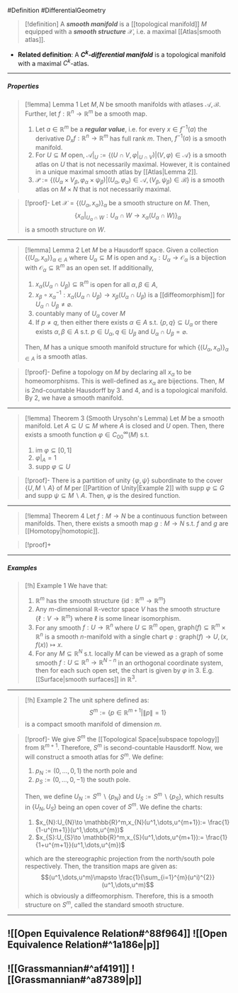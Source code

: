 #Definition #DifferentialGeometry 

> [!definition]
> A ***smooth manifold*** is a [[topological manifold]] $M$ equipped with a ***smooth structure*** $\mathcal{X}$, i.e. a maximal [[Atlas|smooth atlas]].
- **Related definition**: A ***$C^k$-differential manifold*** is a topological manifold with a maximal $C^k$-atlas.
---
##### Properties
> [!lemma] Lemma 1
> Let $M,N$ be smooth manifolds  with atlases $\mathcal{A},\mathcal{B}$. Further, let $f:\mathbb{R}^n\to \mathbb{R}^m$ be a smooth map.
> 1. Let $a\in \mathbb{R}^m$ be a ***regular value***, i.e. for every $x\in f^{-1}(a)$ the derivative $D_{x}f:\mathbb{R}^n\to \mathbb{R}^m$ has full rank $m$. Then, $f^{-1}(a)$ is a smooth manifold.
> 2. For $U\subseteq M$ open, $\mathcal{A}|_{U}:=\{ (U\cap V,\varphi|_{U\cap V})|(V,\varphi)\in \mathcal{A} \}$ is a smooth atlas on $U$ that is not necessarily maximal. However, it is contained in a unique maximal smooth atlas by [[Atlas|Lemma 2]].
> 3. $\mathcal{P}:=\{ (U_{\alpha}\times V_{\beta},\varphi_{\alpha}\times \psi_{\beta}) |(U_{\alpha},\varphi_{\alpha})\in \mathcal{A},(V_{\beta},\psi_{\beta})\in \mathcal{B}\}$ is a smooth atlas on $M\times N$ that is not necessarily maximal.
> 

> [!proof]-
> Let $\mathcal{X}=\{ (U_{\alpha},x_{\alpha}) \}_{\alpha}$ be a smooth structure on $M$. Then, $$\{ x_{\alpha}|_{U_{\alpha}\cap W}: U_{\alpha}\cap W\to x_{\alpha}(U_{\alpha}\cap W)\}_{\alpha}$$is a smooth structure on $W$. 
---
> [!lemma] Lemma 2
> Let $M$ be a Hausdorff space. Given a collection  $\{ (U_{\alpha},x_{\alpha} )\}_{\alpha\in A}$ where $U_{\alpha}\subseteq M$ is open and $x_{\alpha}:U_{\alpha}\to \mathcal{O}_{\alpha}$ is a bijection with $\mathcal{O}_{\alpha}\subseteq \mathbb{R}^m$ as an open set. If additionally, 
> 1. $x_{\alpha}(U_{\alpha}\cap U_{\beta})\subseteq \mathbb{R}^m$ is open for all $\alpha,\beta\in A$,
> 2. $x_{\beta}\circ x_{\alpha}^{-1}: x_{\alpha}(U_{\alpha}\cap U_{\beta})\to x_{\beta}(U_{\alpha}\cap U_{\beta})$ is a [[diffeomorphism]] for $U_{\alpha}\cap U_{\beta}\neq \varnothing$.
> 3. countably many of $U_{\alpha}$ cover $M$
> 4. If $p\neq q$, then either there exists $\alpha\in A$ s.t. $\{ p,q \}\subseteq U_{\alpha}$ or there exists $\alpha,\beta\in A$ s.t. $p\in U_{\alpha}, q\in U_{\beta}$ and $U_{\alpha}\cap U_{\beta}=\varnothing$.
> 
> Then, $M$ has a unique smooth manifold structure for which $\{ (U_{\alpha},x_{\alpha}) \}_{\alpha\in A}$ is a smooth atlas.

> [!proof]-
> Define a topology on $M$ by declaring all $x_{\alpha}$ to be homeomorphisms. This is well-defined as $x_{\alpha}$ are bijections. Then, $M$ is 2nd-countable Hausdorff by 3 and 4, and is a topological manifold. By 2, we have a smooth manifold.
---
> [!lemma] Theorem 3 (Smooth Urysohn's Lemma)
> Let $M$ be a smooth manifold. Let $A\subseteq U\subseteq M$ where $A$ is closed and $U$ open. Then, there exists a smooth function $\varphi\in C^\infty_{00}(M)$ s.t.
> 1. $\text{im }\varphi \subseteq[0,1]$
> 2. $\varphi|_{A}=1$
> 3. $\text{supp }\varphi \subseteq U$

> [!proof]-
> There is a partition of unity $\{ \varphi,\psi \}$ subordinate to the cover $\{ U, M \backslash A \}$ of $M$ per [[Partition of Unity|Example 2]] with $\text{supp }\varphi \subseteq G$ and $\text{supp }\psi \subseteq M\backslash A$. Then, $\varphi$ is the desired function.

---
> [!lemma] Theorem 4
> Let $f:M\to N$ be a continuous function between manifolds. Then, there exists a smooth map $g:M\to N$ s.t. $f$ and $g$ are [[Homotopy|homotopic]].

> [!proof]+
> 

---
##### Examples
> [!h] Example 1
> We have that: 
> 1. $\mathbb{R}^m$ has the smooth structure $\{ \text{id}:\mathbb{R}^m\to \mathbb{R}^m \}$
> 2. Any $m$-dimensional $\mathbb{R}$-vector space $V$ has the smooth structure $\{ \ell:V\to \mathbb{R}^m \}$ where $\ell$ is some linear isomorphism.
> 3. For any smooth $f:U\to \mathbb{R}^n$ where $U\subseteq \mathbb{R}^m$ open, $\text{graph}(f)\subseteq \mathbb{R}^m\times \mathbb{R}^n$ is a smooth $n$-manifold with a single chart $\varphi:\text{graph}(f)\to U,(x,f(x))\mapsto x$.
> 4. For any $M\subseteq \mathbb{R}^N$ s.t. locally $M$ can be viewed as a graph of some smooth $f:U\subseteq \mathbb{R}^n\to \mathbb{R}^{N-n}$ in an orthogonal coordinate system, then for each such open set, the chart is given by $\varphi$ in 3. E.g. [[Surface|smooth surfaces]] in $\mathbb{R}^3$.
---
> [!h] Example 2
> The unit sphere defined as: $$S^m:=\{ p\in \mathbb{R}^{m+1}|\left\| p \right\| =1 \}$$is a compact smooth manifold of dimension $m$.

> [!proof]-
> We give $S^m$ the [[Topological Space|subspace topology]] from $\mathbb{R}^{m+1}$. Therefore, $S^m$ is second-countable Hausdorff. Now, we will construct a smooth atlas for $S^m$. We define:
> 1. $p_{N}:=(0,\dots,0,1)$ the north pole and
> 2. $p_{S}:=(0,\dots,0,-1)$ the south pole.
> 
> Then, we define $U_{N}:=S^m \backslash \{ p_{N} \}$ and $U_{S}:=S^m \backslash\{ p_{S} \}$, which results in $\{ U_{N},U_{S} \}$ being an open cover of $S^m$. We define the charts:
> 1. $x_{N}:U_{N}\to \mathbb{R}^m,x_{N}(u^1,\dots,u^{m+1}):= \frac{1}{1-u^{m+1}}(u^1,\dots,u^{m})$
> 2. $x_{S}:U_{S}\to \mathbb{R}^m,x_{S}(u^1,\dots,u^{m+1}):= \frac{1}{1+u^{m+1}}(u^1,\dots,u^{m})$
>    
> which are the stereographic projection from the north/south pole respectively. Then, the transition maps are given as: $$(u^1,\dots,u^m)\mapsto \frac{1}{\sum_{i=1}^{m}(u^i)^{2}}(u^1,\dots,u^m)$$which is obviously a diffeomorphism. Therefore, this is a smooth structure on $S^m$, called the standard smooth structure. 
---
![[Open Equivalence Relation#^88f964]]
![[Open Equivalence Relation#^1a186e|p]]
---
![[Grassmannian#^af4191]]
![[Grassmannian#^a87389|p]]
---
